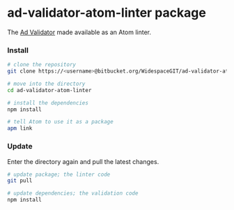 # ad-validator-atom-linter package

The [Ad Validator](https://bitbucket.com/WidespaceGIT/ad-validator) made available as an Atom linter.

### Install
```sh
# clone the repository
git clone https://<username>@bitbucket.org/WidespaceGIT/ad-validator-atom-linter.git

# move into the directory
cd ad-validator-atom-linter

# install the dependencies
npm install

# tell Atom to use it as a package
apm link
```

### Update
Enter the directory again and pull the latest changes.
```sh
# update package; the linter code
git pull

# update dependencies; the validation code
npm install
```
